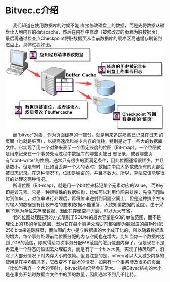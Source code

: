 # Bitvec.c介绍
&nbsp;&nbsp;&nbsp;&nbsp;&nbsp;&nbsp;我们知道在使用数据库的时候不能  直接修改磁盘上的数据，而是先将数据从磁盘读入到内存的datacache，然后在内存中修改（被修改过的页称为脏数据页），最后再通过检查点Checkpoint将脏数据页从当前数据库的缓冲区高速缓存刷新到磁盘上，具体过程如图。
<img src="3.jpg">
&nbsp;&nbsp;&nbsp;&nbsp;&nbsp;&nbsp;而“bitvec”对象，作为页面缓存的一部分，就是用来追踪那些已记录在日志  的页面（也就是脏页），以提高速度和减少内存的消耗，特别是对于一些大的数据库文件。它实现了用一个对象来表示一个固定长度的位图（Bit-map）。一个位图就是用来记录在一个事务处理过程中数据库的哪些页被日 志记录，或者哪些页有"dont-write"的性质。通常只有很少的页满足条件，因此位图通常很稀少，并且基数小。但是有时（比如当丢弃一个大的表时）数据库中绝大多数或所有的页都会被日志记录。在这种情况下，位图是稠密的，并且基数大。所以，算法应该能够很好的处理这两种情况。<br>
&nbsp;&nbsp;&nbsp;&nbsp;&nbsp;&nbsp;所谓位图（Bit-map），就是用一个bit位来标记某个元素对应的Value， 而Key即是该元素。它是一种很特殊的数据结构，比如可以利用位图来排序，先将问题映射到位串上，对位串进行处理后，再将位串逆射到问题空间上。但是这种排序方法对输入的数据是有比较严格的要求(数据不能重复，大致知道数据的范围)。由于采用了Bit为单位来存储数据，因此在存储空间方面，可以大大节省。<br>
&nbsp;&nbsp;&nbsp;&nbsp;&nbsp;&nbsp;老的位图处理脏页的方式限制了SQLite的最大容量是GB的单位范围，而不是理论上的TB的单位范围，因为它在每个事务处理之前都强制为数据库的每1M分配256 bits来追踪脏页，而位图的大小是与数据库的大小成正比的，所以随着数据库的增大，每个事务处理前给位图分配的内存空间也在增大。比如当你一个数据库达到了GB的范围，你就得给每次事务分配MB范围的脏页位图内存了。但是现在不是再去用一个静态的位图去处理脏页，而是有了一个bitvec类，实现了稀疏矩阵，消除了大部分情况下对内存大小的依赖。但要注意的是，bitvec可以大大减少内存的使用是在平均情况下，它改变不了最坏的情况，如果有一个事务涉及很多的页面（比如当丢弃一个大的表时），bitvec结构仍然会非常大。一般Bitvec结构的大小是在事务开始时数据库文件中的页的数量，因此通常不到几千比特。
